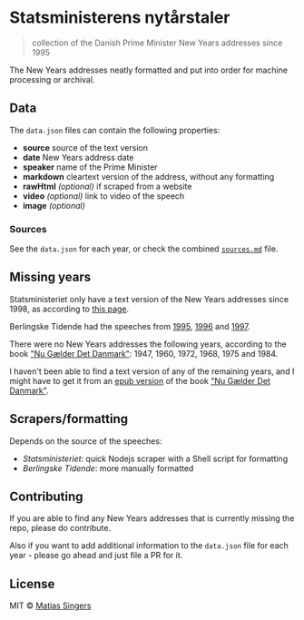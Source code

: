# Statsministerens nytårstaler
> collection of the Danish Prime Minister New Years addresses since 1995

The New Years addresses neatly formatted and put into order for machine processing or archival.

## Data
The `data.json` files can contain the following properties:
- **source** source of the text version
- **date** New Years address date
- **speaker** name of the Prime Minister
- **markdown** cleartext version of the address, without any formatting
- **rawHtml** *(optional)* if scraped from a website
- **video** *(optional)* link to video of the speech
- **image** *(optional)*


### Sources
See the `data.json` for each year, or check the combined [`sources.md`](sources.md) file.

## Missing years
Statsministeriet only have a text version of the New Years addresses since 1998, as according to [this page](http://www.stm.dk/_a_1612.html).

Berlingske Tidende had the speeches from [1995](http://www.b.dk/danmark/statsministerens-nytaarstale-1995), [1996](http://www.b.dk/danmark/statsministerens-nytaarstale-1996) and [1997](http://www.b.dk/danmark/statsministerens-nytaarstale-1997).

There were no New Years addresses the following years, according to the book ["Nu Gælder Det Danmark"](http://www.nytaarstale.dk/Ar_Uden_Tale/ar_uden_tale.html): 1947, 1960, 1972, 1968, 1975 and 1984.

I haven't been able to find a text version of any of the remaining years, and I might have to get it from an [epub version](https://itunes.apple.com/dk/book/nu-g-lder-det-danmark!-statsministrenes/id482910111) of the book ["Nu Gælder Det Danmark"](http://www.nytaarstale.dk/).

## Scrapers/formatting
Depends on the source of the speeches:
- *Statsministeriet*: quick Nodejs scraper with a Shell script for formatting
- *Berlingske Tidende*: more manually formatted

## Contributing
If you are able to find any New Years addresses that is currently missing the repo, please do contribute.

Also if you want to add additional information to the `data.json` file for each year - please go ahead and just file a PR for it.

## License

MIT © [Matias Singers](http://mts.io)
